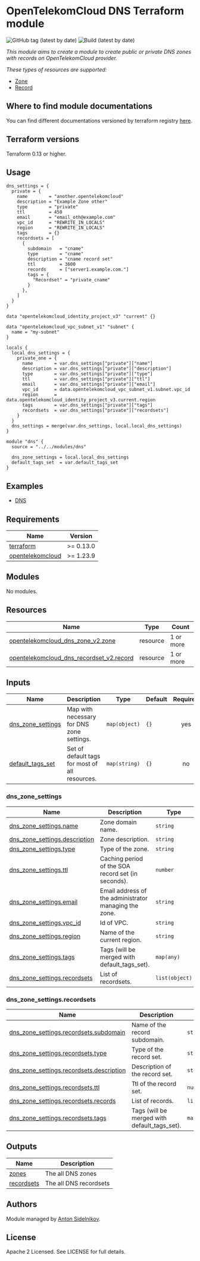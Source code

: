 # OpenTelekomCloud DNS Terraform module

![GitHub tag (latest by date)](https://img.shields.io/github/v/tag/opentelekomcloud/terraform-opentelekomcloud-modules)
![Build (latest by date)](https://zuul.otc-service.com/api/tenant/eco/badge?project=opentelekomcloud/terraform-opentelekomcloud-modules&pipeline=check&branch=main)

_This module aims to create a module to create public or private DNS zones with records on OpenTelekomCloud provider._

_These types of resources are supported:_

* [Zone](https://registry.terraform.io/providers/opentelekomcloud/opentelekomcloud/latest/docs/resources/dns_zone_v2)
* [Record](https://registry.terraform.io/providers/opentelekomcloud/opentelekomcloud/latest/docs/resources/dns_recordset_v2)


## Where to find module documentations

You can find different documentations versioned by terraform registry [here](https://registry.terraform.io/modules/opentelekomcloud/modules/opentelekomcloud/latest).

## Terraform versions

Terraform 0.13 or higher.

## Usage

```hcl
dns_settings = {
  private = {
    name        = "another.opentelekomcloud"
    description = "Example Zone other"
    type        = "private"
    ttl         = 450
    email       = "email_oth@example.com"
    vpc_id      = "REWRITE_IN_LOCALS"
    region      = "REWRITE_IN_LOCALS"
    tags        = {}
    recordsets = [
      {
        subdomain   = "cname"
        type        = "cname"
        description = "cname record set"
        ttl         = 3600
        records     = ["server1.example.com."]
        tags = {
          "Recordset" = "private_cname"
        }
      },
    ]
  }
}

data "opentelekomcloud_identity_project_v3" "current" {}

data "opentelekomcloud_vpc_subnet_v1" "subnet" {
  name = "my-subnet"
}

locals {
  local_dns_settings = {
    private_one = {
      name        = var.dns_settings["private"]["name"]
      description = var.dns_settings["private"]["description"]
      type        = var.dns_settings["private"]["type"]
      ttl         = var.dns_settings["private"]["ttl"]
      email       = var.dns_settings["private"]["email"]
      vpc_id      = data.opentelekomcloud_vpc_subnet_v1.subnet.vpc_id
      region      = data.opentelekomcloud_identity_project_v3.current.region
      tags        = var.dns_settings["private"]["tags"]
      recordsets  = var.dns_settings["private"]["recordsets"]
    }
  }
  dns_settings = merge(var.dns_settings, local.local_dns_settings)
}

module "dns" {
  source = "../../modules/dns"

  dns_zone_settings = local.local_dns_settings
  default_tags_set  = var.default_tags_set
}
```

## Examples

* [DNS](https://github.com/opentelekomcloud/terraform-opentelekomcloud-modules/blob/main/examples/dns)

## Requirements

| Name                                                                                           | Version   |
| ---------------------------------------------------------------------------------------------- |-----------|
| <a name="requirement_terraform"></a> [terraform](#requirement\_terraform)                      | >= 0.13.0 |
| <a name="requirement_opentelekomcloud"></a> [opentelekomcloud](#requirement\_opentelekomcloud) | >= 1.23.9 |

## Modules

No modules.

## Resources

| Name                                                                                                                                                         | Type     | Count     |
|--------------------------------------------------------------------------------------------------------------------------------------------------------------|----------|-----------|
| [opentelekomcloud_dns_zone_v2.zone](https://registry.terraform.io/providers/opentelekomcloud/opentelekomcloud/latest/docs/resources/dns_zone_v2)             | resource | 1 or more |
| [opentelekomcloud_dns_recordset_v2.record](https://registry.terraform.io/providers/opentelekomcloud/opentelekomcloud/latest/docs/resources/dns_recordset_v2) | resource | 1 or more |

## Inputs

| Name                                                                                      | Description                                    | Type          | Default | Required |
|-------------------------------------------------------------------------------------------|------------------------------------------------|---------------|---------|:--------:|
| <a name="input_dns_zone_settings"></a> [dns\_zone\_settings](#input\_dns\_zone\_settings) | Map with necessary for DNS zone settings.      | `map(object)` | `{}`    |   yes    |
| <a name="input_default_tags_set"></a> [default\_tags\_set](#input\_default\_tags\_set)    | Set of default tags for most of all resources. | `map(string)` | `{}`    |    no    |

### dns_zone_settings

| Name                                                                                    | Description                                           | Type           | Default | Required |
|-----------------------------------------------------------------------------------------|-------------------------------------------------------|----------------|---------|:--------:|
| <a name="input_name"></a> [dns\_zone\_settings.name](#input\_name)                      | Zone domain name.                                     | `string`       | `null`  |   yes    |
| <a name="input_description"></a> [dns\_zone\_settings.description](#input\_description) | Zone description.                                     | `string`       | `""`    |    no    |
| <a name="input_type"></a> [dns\_zone\_settings.type](#input\_type)                      | Type of the zone.                                     | `string`       | `null`  |   yes    |
| <a name="input_ttl"></a> [dns\_zone\_settings.ttl](#input\_ttl)                         | Caching period of the SOA record set (in seconds).    | `number`       | `null`  |   yes    |
| <a name="input_email"></a> [dns\_zone\_settings.email](#input\_email)                   | Email address of the administrator managing the zone. | `string`       | `null`  |   yes    |
| <a name="input_vpc_id"></a> [dns\_zone\_settings.vpc_id](#input\_vpc_id)                | Id of VPC.                                            | `string`       | `""`    |    no    |
| <a name="input_region"></a> [dns\_zone\_settings.region](#input\_region)                | Name of the current region.                           | `string`       | `""`    |    no    |
| <a name="input_tags"></a> [dns\_zone\_settings.tags](#input\_tags)                      | Tags (will be merged with default_tags_set).          | `map(any)`     | `{}`    |    no    |
| <a name="input_recordsets"></a> [dns\_zone\_settings.recordsets](#input\_recordsets)    | List of recordsets.                                   | `list(object)` | `[]`    |    no    |

### dns_zone_settings.recordsets

| Name                                                                                                                    | Description                                  | Type           | Default | Required |
|-------------------------------------------------------------------------------------------------------------------------|----------------------------------------------|----------------|---------|:--------:|
| <a name="input_subdomain"></a> [dns\_zone\_settings.recordsets.subdomain](#input\_subdomain)                            | Name of the record subdomain.                | `string`       | `null`  |   yes    |
| <a name="input_recordset_type"></a> [dns\_zone\_settings.recordsets.type](#input\_recordset_type)                       | Type of the record set.                      | `string`       | `null`  |   yes    |
| <a name="input_recordset_description"></a> [dns\_zone\_settings.recordsets.description](#input\_recordset\_description) | Description of the record set.               | `string`       | `null`  |    no    |
| <a name="input_recordset_ttl"></a> [dns\_zone\_settings.recordsets.ttl](#input\_recordset\_ttl)                         | Ttl of the record set.                       | `number`       | `null`  |    no    |
| <a name="input_recordset_records"></a> [dns\_zone\_settings.recordsets.records](#input\_recordset\_records)             | List of records.                             | `list(string)` | `[]`    |   yes    |
| <a name="input_recordsets_tags"></a> [dns\_zone\_settings.recordsets.tags](#input\_recordsets\_tags)                    | Tags (will be merged with default_tags_set). | `map(any)`     | `{}`    |    no    |

## Outputs

| Name                                                               | Description            |
|--------------------------------------------------------------------|------------------------|
| <a name="output_zones"></a> [zones](#output\_zones)                | The all DNS zones      |
| <a name="output_recordsets"></a> [recordsets](#output\_recordsets) | The all DNS recordsets |

## Authors

Module managed by [Anton Sidelnikov](https://github.com/anton-sidelnikov).

## License

Apache 2 Licensed. See LICENSE for full details.
